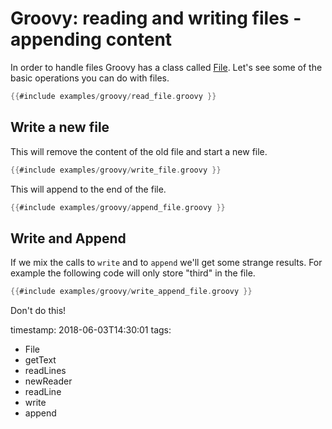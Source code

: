 # Groovy: reading and writing files - appending content


In order to handle files Groovy has a class called [File](http://docs.groovy-lang.org/latest/html/groovy-jdk/java/io/File.html). Let's see some of the basic operations you can do with files.


```groovy
{{#include examples/groovy/read_file.groovy }}
```

## Write a new file

This will remove the content of the old file and start a new file.

```groovy
{{#include examples/groovy/write_file.groovy }}
```

This will append to the end of the file.

```groovy
{{#include examples/groovy/append_file.groovy }}
```


## Write and Append

If we mix the calls to `write` and to `append` we'll get some strange results.
For example the following code will only store "third" in the file.

```groovy
{{#include examples/groovy/write_append_file.groovy }}
```

Don't do this!

timestamp: 2018-06-03T14:30:01
tags:
  - File
  - getText
  - readLines
  - newReader
  - readLine
  - write
  - append

